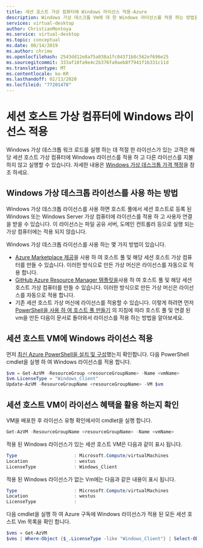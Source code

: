 ```yaml
---
title: 세션 호스트 가상 컴퓨터에 Windows 라이선스 적용-Azure
description: Windows 가상 데스크톱 Vm에 대 한 Windows 라이선스를 적용 하는 방법을 설명 합니다.
services: virtual-desktop
author: ChristianMontoya
ms.service: virtual-desktop
ms.topic: conceptual
ms.date: 08/14/2019
ms.author: chrimo
ms.openlocfilehash: 2543dd12e8a75a038a1fc04371b8c562ef696e25
ms.sourcegitcommit: 333af18fa9e4c2b376fa9aeb8f7941f1b331c11d
ms.translationtype: MT
ms.contentlocale: ko-KR
ms.lasthandoff: 02/13/2020
ms.locfileid: "77201478"
---
```

# <a name="apply-windows-license-to-session-host-virtual-machines"></a>세션 호스트 가상 컴퓨터에 Windows 라이선스 적용

Windows 가상 데스크톱 워크 로드를 실행 하는 데 적절 한 라이선스가 있는 고객은 해당 세션 호스트 가상 컴퓨터에 Windows 라이선스를 적용 하 고 다른 라이선스를 지불 하지 않고 실행할 수 있습니다. 자세한 내용은 [Windows 가상 데스크톱 가격 책정](https://azure.microsoft.com/pricing/details/virtual-desktop/)을 참조 하세요.

## <a name="ways-to-use-your-windows-virtual-desktop-license"></a>Windows 가상 데스크톱 라이선스를 사용 하는 방법
Windows 가상 데스크톱 라이선스를 사용 하면 호스트 풀에서 세션 호스트로 등록 된 Windows 또는 Windows Server 가상 컴퓨터에 라이선스를 적용 하 고 사용자 연결을 받을 수 있습니다. 이 라이선스는 파일 공유 서버, 도메인 컨트롤러 등으로 실행 되는 가상 컴퓨터에는 적용 되지 않습니다.

Windows 가상 데스크톱 라이선스를 사용 하는 몇 가지 방법이 있습니다.
- [Azure Marketplace 제공](./create-host-pools-azure-marketplace.md)을 사용 하 여 호스트 풀 및 해당 세션 호스트 가상 컴퓨터를 만들 수 있습니다. 이러한 방식으로 만든 가상 머신은 라이선스를 자동으로 적용 합니다.
- [GitHub Azure Resource Manager 템플릿을](./create-host-pools-arm-template.md)사용 하 여 호스트 풀 및 해당 세션 호스트 가상 컴퓨터를 만들 수 있습니다. 이러한 방식으로 만든 가상 머신은 라이선스를 자동으로 적용 합니다.
- 기존 세션 호스트 가상 머신에 라이선스를 적용할 수 있습니다. 이렇게 하려면 먼저 [PowerShell을 사용 하 여 호스트 풀 만들기](./create-host-pools-powershell.md) 의 지침에 따라 호스트 풀 및 연결 된 vm을 만든 다음이 문서로 돌아와서 라이선스를 적용 하는 방법을 알아보세요.

## <a name="apply-a-windows-license-to-a-session-host-vm"></a>세션 호스트 VM에 Windows 라이선스 적용
먼저 [최신 Azure PowerShell을 설치 및 구성](/powershell/azure/overview)했는지 확인합니다. 다음 PowerShell cmdlet을 실행 하 여 Windows 라이선스를 적용 합니다.

```powershell
$vm = Get-AzVM -ResourceGroup <resourceGroupName> -Name <vmName>
$vm.LicenseType = "Windows_Client"
Update-AzVM -ResourceGroupName <resourceGroupName> -VM $vm
```

## <a name="verify-your-session-host-vm-is-utilizing-the-licensing-benefit"></a>세션 호스트 VM이 라이선스 혜택을 활용 하는지 확인
VM을 배포한 후 라이선스 유형 확인에서이 cmdlet을 실행 합니다.
```powershell
Get-AzVM -ResourceGroupName <resourceGroupName> -Name <vmName>
```

적용 된 Windows 라이선스가 있는 세션 호스트 VM은 다음과 같이 표시 됩니다.

```powershell
Type                     : Microsoft.Compute/virtualMachines
Location                 : westus
LicenseType              : Windows_Client
```

적용 된 Windows 라이선스가 없는 Vm에는 다음과 같은 내용이 표시 됩니다.

```powershell
Type                     : Microsoft.Compute/virtualMachines
Location                 : westus
LicenseType              :
```

다음 cmdlet을 실행 하 여 Azure 구독에 Windows 라이선스가 적용 된 모든 세션 호스트 Vm 목록을 확인 합니다.

```powershell
$vms = Get-AzVM
$vms | Where-Object {$_.LicenseType -like "Windows_Client"} | Select-Object ResourceGroupName, Name, LicenseType
```
